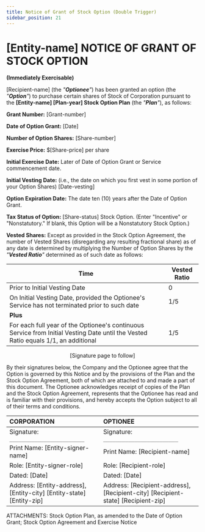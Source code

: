 ```yaml
---
title: Notice of Grant of Stock Option (Double Trigger)
sidebar_position: 21
---
```


# [Entity-name] NOTICE OF GRANT OF STOCK OPTION

**(Immediately Exercisable)**

[Recipient-name] (the _"**Optionee**"_) has been granted an option (the _"**Option**"_) to purchase certain shares of Stock of Corporation pursuant to the **[Entity-name] [Plan-year] Stock Option Plan** (the _"**Plan**"_), as follows:

**Grant Number:** [Grant-number]

**Date of Option Grant:** [Date]

**Number of Option Shares:** [Share-number]

**Exercise Price:** $[Share-price] per share

**Initial Exercise Date:** Later of Date of Option Grant or Service commencement date.

**Initial Vesting Date:** (i.e., the date on which you first vest in some portion of your Option Shares) [Date-vesting]

**Option Expiration Date:** The date ten (10) years after the Date of Option Grant.

**Tax Status of Option:** [Share-status] Stock Option. (Enter "Incentive" or "Nonstatutory." If blank, this Option will be a Nonstatutory Stock Option.)

**Vested Shares:** Except as provided in the Stock Option Agreement, the number of Vested Shares (disregarding any resulting fractional share) as of any date is determined by multiplying the Number of Option Shares by the _"**Vested Ratio**"_ determined as of such date as follows:

| Time                                                                                                                               | Vested Ratio |
| ---------------------------------------------------------------------------------------------------------------------------------- | ------------ |
| Prior to Initial Vesting Date                                                                                                      | 0            |
| On Initial Vesting Date, provided the Optionee's Service has not terminated prior to such date                                     | 1/5          |
| **Plus**                                                                                                                           |              |
| For each full year of the Optionee's continuous Service from Initial Vesting Date until the Vested Ratio equals 1/1, an additional | 1/5          |

<p align="center">[Signature page to follow]</p>

By their signatures below, the Company and the Optionee agree that the Option is governed by this Notice and by the provisions of the Plan and the Stock Option Agreement, both of which are attached to and made a part of this document. The Optionee acknowledges receipt of copies of the Plan and the Stock Option Agreement, represents that the Optionee has read and is familiar with their provisions, and hereby accepts the Option subject to all of their terms and conditions.

| **CORPORATION**                                                      | **OPTIONEE**                                                                     |
| :------------------------------------------------------------------- | :------------------------------------------------------------------------------- |
| Signature: `________________________`                                | Signature: `________________________`                                            |
| Print Name: [Entity-signer-name]                                     | Print Name: [Recipient-name]                                                     |
| Role: [Entity-signer-role]                                           | Role: [Recipient-role]                                                           |
| Dated: [Date]                                                        | Dated: [Date]                                                                    |
| Address: [Entity-address], [Entity-city] [Entity-state] [Entity-zip] | Address: [Recipient-address], [Recipient-city] [Recipient-state] [Recipient-zip] |

ATTACHMENTS: Stock Option Plan, as amended to the Date of Option Grant; Stock Option Agreement and Exercise Notice

